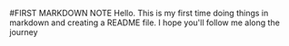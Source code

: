 #FIRST MARKDOWN NOTE
Hello. This is my first time doing things in markdown and creating a README file.
I hope you'll follow me along the journey

